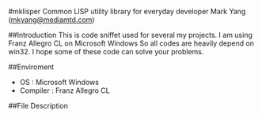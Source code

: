#mklisper
Common LISP utility library for everyday developer
Mark Yang 
(mkyang@mediamtd.com)

##Introduction
This is code sniffet used for several my projects. I am using Franz Allegro CL on Microsoft Windows
So all codes are heavily depend on win32.
I hope some of these code can solve your problems.

##Enviroment
- OS : Microsoft Windows
- Compiler : Franz Allegro CL

##File Description

